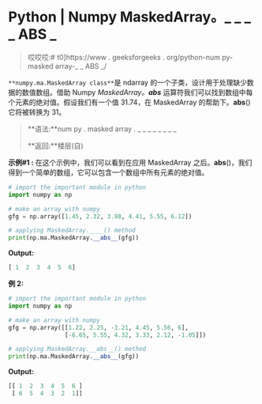 # Python | Numpy MaskedArray。_ _ _ _ ABS _

> 哎哎哎:# t0]https://www . geeksforgeeks . org/python-num py-masked array-_ _ ABS _/

`**numpy.ma.MaskedArray class**`是 ndarray 的一个子类，设计用于处理缺少数据的数值数组。借助 Numpy *MaskedArray。__abs__* 运算符我们可以找到数组中每个元素的绝对值。假设我们有一个值 31.74，在 MaskedArray 的帮助下。__abs__()它将被转换为 31。

> **语法:**num py . masked array . _ _ _ _ _ _ _ _
> 
> **返回:**楼层(自)

**示例#1 :**
在这个示例中，我们可以看到在应用 MaskedArray 之后。__abs__()，我们得到一个简单的数组，它可以包含一个数组中所有元素的绝对值。

```py
# import the important module in python 
import numpy as np 

# make an array with numpy 
gfg = np.array([1.45, 2.32, 3.98, 4.41, 5.55, 6.12]) 

# applying MaskedArray.____() method 
print(np.ma.MaskedArray.__abs__(gfg)) 
```

**Output:**

```py
[ 1  2  3  4  5  6]

```

**例 2:**

```py
# import the important module in python 
import numpy as np 

# make an array with numpy 
gfg = np.array([[1.22, 2.25, -3.21, 4.45, 5.56, 6], 
                [-6.65, 5.55, 4.32, 3.33, 2.12, -1.05]]) 

# applying MaskedArray.__abs__() method 
print(np.ma.MaskedArray.__abs__(gfg)) 
```

**Output:**

```py
[[ 1  2  3  4  5  6 ]
 [ 6  5  4  3  2  1]]

```
